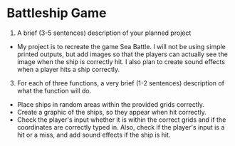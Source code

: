 # Battleship Game
1. A brief (3-5 sentences) description of your planned project
  - My project is to recreate the game Sea Battle. I will not be using simple printed outputs,
    but add images so that the players can actually see the image when the ship is correctly hit.
    I also plan to create sound effects when a player hits a ship correctly.
3. For each of three functions, a very brief (1-2 sentences) description of what the function will do.
  - Place ships in random areas within the provided grids correctly.
  - Create a graphic of the ships, so they appear when hit correctly. 
  - Check the player's input whether it is within the correct grids and if the coordinates are correctly typed in.
     Also, check if the player's input is a hit or a miss, and add sound effects if the ship is hit. 
